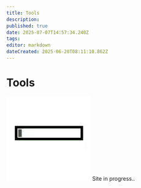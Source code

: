 ```yaml
---
title: Tools
description: 
published: true
date: 2025-07-07T14:57:34.240Z
tags: 
editor: markdown
dateCreated: 2025-06-20T08:11:10.862Z
---
```


# Tools

![loading-progress-bar.gif](/general/loading-progress-bar.gif)
Site in progress..
